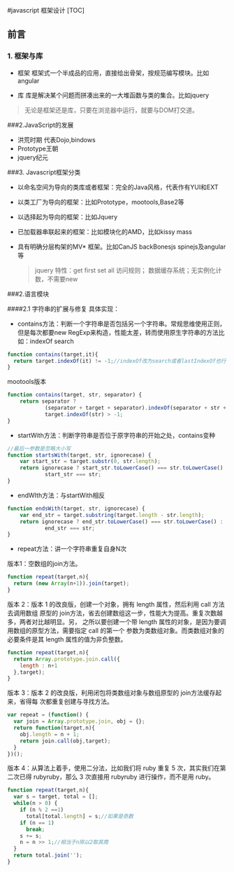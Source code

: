 #javascript 框架设计
[TOC]

## 前言

### 1. 框架与库

+ 框架
  框架式一个半成品的应用，直接给出骨架，按规范编写模块。比如angular

+ 库
  库是解决某个问题而拼凑出来的一大堆函数与类的集合。比如jquery

> 无论是框架还是库，只要在浏览器中运行，就要与DOM打交道。

###2.JavaScript的发展

+ 洪荒时期 代表Dojo,bindows
+ Prototype王朝 
+ jquery纪元

###3. Javascript框架分类

+ 以命名空间为导向的类库或者框架：完全的Java风格，代表作有YUI和EXT
+ 以类工厂为导向的框架：比如Prototype，mootools,Base2等
+ 以选择起为导向的框架：比如Jquery
+ 已加载器串联起来的框架：比如模块化的AMD，比如kissy mass
+ 具有明确分层构架的MV* 框架。比如CanJS backBonesjs spinejs及angular等

  > jquery 特性：get first set all 访问规则； 数据缓存系统；无实例化计数，不需要new


###2.语言模块

####2.1 字符串的扩展与修复
具体实现：

+ contains方法：判断一个字符串是否包括另一个字符串。常规思维使用正则，但是每次都要new RegExp来构造，性能太差，转而使用原生字符串的方法比如：indexOf search
```javascript
function contains(target,it){
  return target.indexOf(it) != -1;//indexOf改为search或者lastIndexOf也行
}
```
mootools版本
```javascript
function contains(target, str, separator) { 
    return separator ? 
            (separator + target + separator).indexOf(separator + str + separator) > -1 : 
            target.indexOf(str) > -1; 
} 
```

+ startWith方法：判断字符串是否位于原字符串的开始之处，contains变种
```javascript
//最后一参数是忽略大小写 
function startsWith(target, str, ignorecase) { 
    var start_str = target.substr(0, str.length); 
    return ignorecase ? start_str.toLowerCase() === str.toLowerCase() : 
            start_str === str; 
}
```

+ endWIth方法：与startWith相反
```javascript
function endsWith(target, str, ignorecase) { 
    var end_str = target.substring(target.length - str.length); 
    return ignorecase ? end_str.toLowerCase() === str.toLowerCase() : 
            end_str === str; 
} 
```

+ repeat方法：讲一个字符串重复自身N次

版本1：空数组的join方法。
```javascript
function repeat(target,n){
  return (new Array(n+1)).join(target);
}
```

版本 2：版本 1 的改良版，创建一个对象，拥有 length 属性，然后利用 call 方法去调用数组
原型的 join方法，省去创建数组这一步，性能大为提高。重复次数越多，两者对比越明显。另，
之所以要创建一个带 length 属性的对象，是因为要调用数组的原型方法，需要指定 call 的第一个
参数为类数组对象。而类数组对象的必要条件是其 length 属性的值为非负整数。 
```javascript
function repeat(target,n){
  return Array.prototype.join.call({
    length : n+1
  },target);
}
```

版本 3：版本 2 的改良版，利用闭包将类数组对象与数组原型的 join方法缓存起来，省得每
次都重复创建与寻找方法。 
```javascript
var repeat = (function() {
  var join = Array.prototype.join, obj = {};
  return function(target,n){
    obj.length = n + 1;
    return join.call(obj,target);
  }
})();
```

版本 4：从算法上着手，使用二分法，比如我们将 ruby 重复 5 次，其实我们在第二次已得
rubyruby，那么 3 次直接用 rubyruby 进行操作，而不是用 ruby。 
```javascript
function repeat(target,n){
  var s = target, total = [];
  while(n > 0) {
    if (n % 2 ==1)
      total[total.length] = s;//如果是奇数
    if (n == 1)
      break;
    s += s;
    n = n >> 1;//相当于n除以2取其商
  }
  return total.join('');
}
```

